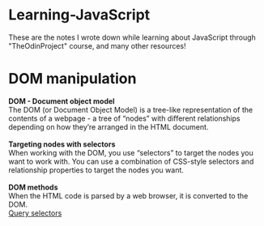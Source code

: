 # Learning-JavaScript
These are the notes I wrote down while learning about JavaScript through "TheOdinProject" course, and many other resources! <br>
# DOM manipulation 
<b>DOM - Document object model</b> <br>
The DOM (or Document Object Model) is a tree-like representation of the contents of a webpage - a tree of “nodes” with different relationships depending on how they’re arranged in the HTML document. <br>
<br>
<b>Targeting nodes with selectors</b> <br>
When working with the DOM, you use “selectors” to target the nodes you want to work with. You can use a combination of CSS-style selectors and relationship properties to target the nodes you want. <br>
<br>
<b>DOM methods</b> <br>
When the HTML code is parsed by a web browser, it is converted to the DOM.<br>
<u>Query selectors</u>